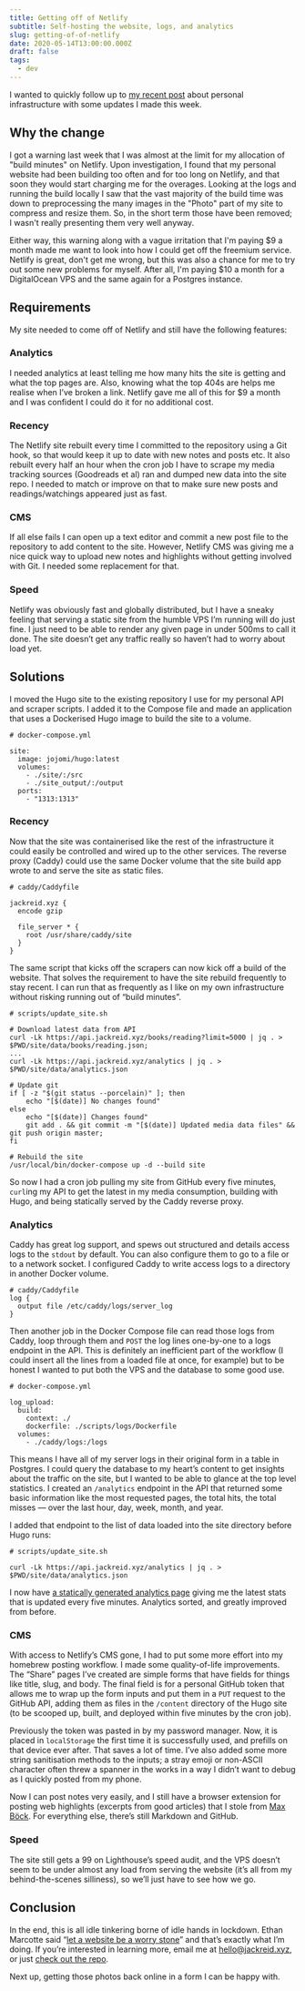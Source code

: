 ```yaml
---
title: Getting off of Netlify
subtitle: Self-hosting the website, logs, and analytics
slug: getting-of-of-netlify
date: 2020-05-14T13:00:00.000Z
draft: false
tags:
  - dev
---
```

I wanted to quickly follow up to [my recent post](/post/how-this-site-works/) about personal infrastructure with some updates I made this week.

## Why the change
I got a warning last week that I was almost at the limit for my allocation of "build minutes" on Netlify. Upon investigation, I found that my personal website had been building too often and for too long on Netlify, and that soon they would start charging me for the overages. Looking at the logs and running the build locally I saw that the vast majority of the build time was down to preprocessing the many images in the "Photo" part of my site to compress and resize them. So, in the short term those have been removed; I wasn't really presenting them very well anyway.

Either way, this warning along with a vague irritation that I'm paying $9 a month made me want to look into how I could get off the freemium service. Netlify is great, don't get me wrong, but this was also a chance for me to try out some new problems for myself. After all, I'm paying $10 a month for a DigitalOcean VPS and the same again for a Postgres instance.

## Requirements
My site needed to come off of Netlify and still have the following features:

### Analytics
I needed analytics at least telling me how many hits the site is getting and what the top pages are. Also, knowing what the top 404s are helps me realise when I’ve broken a link. Netlify gave me all of this for $9 a month and I was confident I could do it for no additional cost.

### Recency
The Netlify site rebuilt every time I committed to the repository using a Git hook, so that would keep it up to date with new notes and posts etc. It also rebuilt every half an hour when the cron job I have to scrape my media tracking sources (Goodreads et al) ran and dumped new data into the site repo. I needed to match or improve on that to make sure new posts and readings/watchings appeared just as fast.

### CMS
If all else fails I can open up a text editor and commit a new post file to the repository to add content to the site. However, Netlify CMS was giving me a nice quick way to upload new notes and highlights without getting involved with Git. I needed some replacement for that.

### Speed
Netlify was obviously fast and globally distributed, but I have a sneaky feeling that serving a static site from the humble VPS I’m running will do just fine. I just need to be able to render any given page in under 500ms to call it done. The site doesn’t get any traffic really so haven’t had to worry about load yet.

## Solutions
I moved the Hugo site to the existing repository I use for my personal API and scraper scripts. I added it to the Compose file and made an application that uses a Dockerised Hugo image to build the site to a volume.

	# docker-compose.yml
	
	site:
	  image: jojomi/hugo:latest
	  volumes:
	    - ./site/:/src
	    - ./site_output/:/output
	  ports:
	    - "1313:1313"

### Recency
Now that the site was containerised like the rest of the infrastructure it could easily be controlled and wired up to the other services. The reverse proxy (Caddy) could use the same Docker volume that the site build app wrote to and serve the site as static files.

	# caddy/Caddyfile
	
	jackreid.xyz {
	  encode gzip
	
	  file_server * {
	    root /usr/share/caddy/site
	  }
	}

The same script that kicks off the scrapers can now kick off a build of the website. That solves the requirement to have the site rebuild frequently to stay recent. I can run that as frequently as I like on my own infrastructure without risking running out of “build minutes”.

	# scripts/update_site.sh
	
	# Download latest data from API
	curl -Lk https://api.jackreid.xyz/books/reading?limit=5000 | jq . > $PWD/site/data/books/reading.json;
	...
	curl -Lk https://api.jackreid.xyz/analytics | jq . > $PWD/site/data/analytics.json
	
	# Update git
	if [ -z "$(git status --porcelain)" ]; then
		echo "[$(date)] No changes found"
	else
		echo "[$(date)] Changes found"
		git add . && git commit -m "[$(date)] Updated media data files" && git push origin master;
	fi
	
	# Rebuild the site
	/usr/local/bin/docker-compose up -d --build site

So now I had a cron job pulling my site from GitHub every five minutes, `curl`ing my API to get the latest in my media consumption, building with Hugo, and being statically served by the Caddy reverse proxy.

### Analytics
Caddy has great log support, and spews out structured and details access logs to the `stdout` by default. You can also configure them to go to a file or to a network socket. I configured Caddy to write access logs to a directory in another Docker volume.

	# caddy/Caddyfile
	log {
	  output file /etc/caddy/logs/server_log
	}

Then another job in the Docker Compose file can read those logs from Caddy, loop through them and `POST` the log lines one-by-one to a logs endpoint in the API. This is definitely an inefficient part of the workflow (I could insert all the lines from a loaded file at once, for example) but to be honest I wanted to put both the VPS and the database to some good use.

	# docker-compose.yml
	
	log_upload:
	  build:
	    context: ./
	    dockerfile: ./scripts/logs/Dockerfile
	  volumes:
	    - ./caddy/logs:/logs

This means I have all of my server logs in their original form in a table in Postgres. I could query the database to my heart’s content to get insights about the traffic on the site, but I wanted to be able to glance at the top level statistics. I created an `/analytics` endpoint in the API that returned some basic information like the most requested pages, the total hits, the total misses — over the last hour, day, week, month, and year.

I added that endpoint to the list of data loaded into the site directory before Hugo runs:

	# scripts/update_site.sh
	
	curl -Lk https://api.jackreid.xyz/analytics | jq . > $PWD/site/data/analytics.json

I now have [a statically generated analytics page](https://jackreid.xyz/analytics/daily) giving me the latest stats that is updated every five minutes. Analytics sorted, and greatly improved from before.

### CMS
With access to Netlify’s CMS gone, I had to put some more effort into my homebrew posting workflow. I made some quality-of-life improvements. The “Share” pages I’ve created are simple forms that have fields for things like title, slug, and body. The final field is for a personal GitHub token that allows me to wrap up the form inputs and put them in a `PUT` request to the GitHub API, adding them as files in the `/content` directory of the Hugo site (to be scooped up, built, and deployed within five minutes by the cron job).

Previously the token was pasted in by my password manager. Now, it is placed in `localStorage` the first time it is successfully used, and prefills on that device ever after. That saves a lot of time. I’ve also added some more string sanitisation methods to the inputs; a stray emoji or non-ASCII character often threw a spanner in the works in a way I didn’t want to debug as I quickly posted from my phone.

Now I can post notes very easily, and I still have a browser extension for posting  web highlights (excerpts from good articles) that I stole from [Max Böck](https://mxb.dev/blog/indieweb-link-sharing/ "Max Böck"). For everything else, there’s still Markdown and GitHub.

### Speed
The site still gets a 99 on Lighthouse’s speed audit, and the VPS doesn’t seem to be under almost any load from serving the website (it’s all from my behind-the-scenes silliness), so we’ll just have to see how we go.

## Conclusion
In the end, this is all idle tinkering borne of idle hands in lockdown. Ethan Marcotte said “[let a website be a worry stone](https://ethanmarcotte.com/wrote/let-a-website-be-a-worry-stone/)” and that’s exactly what I’m doing. If you’re interested in learning more, email me at [hello@jackreid.xyz](mailto:hello@jackreid.xyz), or just [check out the repo](https://github.com/JackWReid/jackreidapi).

Next up, getting those photos back online in a form I can be happy with.
